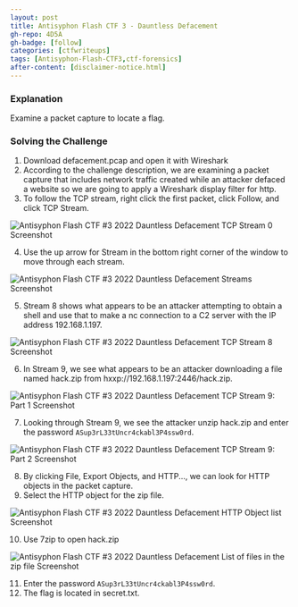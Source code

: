 ```yaml
---
layout: post
title: Antisyphon Flash CTF 3 - Dauntless Defacement
gh-repo: 4D5A
gh-badge: [follow]
categories: [ctfwriteups]
tags: [Antisyphon-Flash-CTF3,ctf-forensics]
after-content: [disclaimer-notice.html]
---
```

### Explanation
Examine a packet capture to locate a flag.

### Solving the Challenge
1. Download defacement.pcap and open it with Wireshark
2. According to the challenge description, we are examining a packet capture that includes network traffic created while an attacker defaced a website so we are going to apply a Wireshark display filter for http.
3. To follow the TCP stream, right click the first packet, click Follow, and click TCP Stream.

<img src="{{ 'assets\img\2022-09-15-antisyphon-flash-ctf3-2022-defacement\antisyphon-flash-ctf3-2022-defacement-wireshark-http-packets-screenshot.png' | relative_url }}" alt="Antisyphon Flash CTF #3 2022 Dauntless Defacement TCP Stream 0 Screenshot" />

4. Use the up arrow for Stream in the bottom right corner of the window to move through each stream.

<img src="{{ 'assets\img\2022-09-15-antisyphon-flash-ctf3-2022-defacement\antisyphon-flash-ctf3-2022-defacement-wireshark-navigate-streams-screenshot.png' | relative_url }}" alt="Antisyphon Flash CTF #3 2022 Dauntless Defacement Streams Screenshot" />

5. Stream 8 shows what appears to be an attacker attempting to obtain a shell and use that to make a nc connection to a C2 server with the IP address 192.168.1.197.

<img src="{{ 'assets\img\2022-09-15-antisyphon-flash-ctf3-2022-defacement\antisyphon-flash-ctf3-2022-defacement-wireshark-tcp-stream-8-screenshot.png' | relative_url }}" alt="Antisyphon Flash CTF #3 2022 Dauntless Defacement TCP Stream 8 Screenshot" />

6. In Stream 9, we see what appears to be an attacker downloading a file named hack.zip from hxxp://192.168.1.197:2446/hack.zip.

<img src="{{ 'assets\img\2022-09-15-antisyphon-flash-ctf3-2022-defacement\antisyphon-flash-ctf3-2022-defacement-wireshark-tcp-stream-9-part-1-screenshot.png' | relative_url }}" alt="Antisyphon Flash CTF #3 2022 Dauntless Defacement TCP Stream 9: Part 1 Screenshot" />

7. Looking through Stream 9, we see the attacker unzip hack.zip and enter the password ```ASup3rL33tUncr4ckabl3P4ssw0rd```.

<img src="{{ 'assets\img\2022-09-15-antisyphon-flash-ctf3-2022-defacement\antisyphon-flash-ctf3-2022-defacement-wireshark-tcp-stream-9-part-2-screenshot.png' | relative_url }}" alt="Antisyphon Flash CTF #3 2022 Dauntless Defacement TCP Stream 9: Part 2 Screenshot" />

8. By clicking File, Export Objects, and HTTP..., we can look for HTTP objects in the packet capture.
9. Select the HTTP object for the zip file.

<img src="{{ 'assets\img\2022-09-15-antisyphon-flash-ctf3-2022-defacement\antisyphon-flash-ctf3-2022-defacement-wireshark-http-object-list-screenshot.png' | relative_url }}" alt="Antisyphon Flash CTF #3 2022 Dauntless Defacement HTTP Object list Screenshot" />

10. Use 7zip to open hack.zip

<img src="{{ 'assets\img\2022-09-15-antisyphon-flash-ctf3-2022-defacement\antisyphon-flash-ctf3-2022-defacement-secret-txt-screenshot.png' | relative_url }}" alt="Antisyphon Flash CTF #3 2022 Dauntless Defacement List of files in the zip file Screenshot" />

11. Enter the password ```ASup3rL33tUncr4ckabl3P4ssw0rd```.
12. The flag is located in secret.txt.